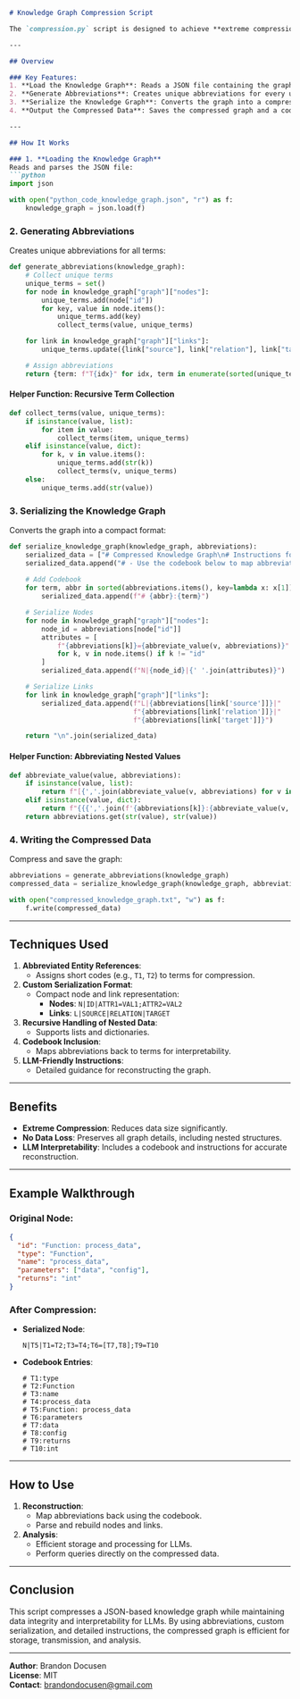 ```markdown
# Knowledge Graph Compression Script

The `compression.py` script is designed to achieve **extreme compression** of a JSON-based knowledge graph, ensuring **no data loss** and maintaining **interpretability** for a language model (LLM).

---

## Overview

### Key Features:
1. **Load the Knowledge Graph**: Reads a JSON file containing the graph.
2. **Generate Abbreviations**: Creates unique abbreviations for every unique term.
3. **Serialize the Knowledge Graph**: Converts the graph into a compressed, custom-formatted representation.
4. **Output the Compressed Data**: Saves the compressed graph and a codebook for LLM interpretation.

---

## How It Works

### 1. **Loading the Knowledge Graph**
Reads and parses the JSON file:
```python
import json

with open("python_code_knowledge_graph.json", "r") as f:
    knowledge_graph = json.load(f)
```

### 2. **Generating Abbreviations**
Creates unique abbreviations for all terms:
```python
def generate_abbreviations(knowledge_graph):
    # Collect unique terms
    unique_terms = set()
    for node in knowledge_graph["graph"]["nodes"]:
        unique_terms.add(node["id"])
        for key, value in node.items():
            unique_terms.add(key)
            collect_terms(value, unique_terms)

    for link in knowledge_graph["graph"]["links"]:
        unique_terms.update({link["source"], link["relation"], link["target"]})

    # Assign abbreviations
    return {term: f"T{idx}" for idx, term in enumerate(sorted(unique_terms), start=1)}
```

#### **Helper Function: Recursive Term Collection**
```python
def collect_terms(value, unique_terms):
    if isinstance(value, list):
        for item in value:
            collect_terms(item, unique_terms)
    elif isinstance(value, dict):
        for k, v in value.items():
            unique_terms.add(str(k))
            collect_terms(v, unique_terms)
    else:
        unique_terms.add(str(value))
```

### 3. **Serializing the Knowledge Graph**
Converts the graph into a compact format:
```python
def serialize_knowledge_graph(knowledge_graph, abbreviations):
    serialized_data = ["# Compressed Knowledge Graph\n# Instructions for LLM:"]
    serialized_data.append("# - Use the codebook below to map abbreviations.")
    
    # Add Codebook
    for term, abbr in sorted(abbreviations.items(), key=lambda x: x[1]):
        serialized_data.append(f"# {abbr}:{term}")

    # Serialize Nodes
    for node in knowledge_graph["graph"]["nodes"]:
        node_id = abbreviations[node["id"]]
        attributes = [
            f"{abbreviations[k]}={abbreviate_value(v, abbreviations)}"
            for k, v in node.items() if k != "id"
        ]
        serialized_data.append(f"N|{node_id}|{' '.join(attributes)}")

    # Serialize Links
    for link in knowledge_graph["graph"]["links"]:
        serialized_data.append(f"L|{abbreviations[link['source']]}|"
                               f"{abbreviations[link['relation']]}|"
                               f"{abbreviations[link['target']]}")

    return "\n".join(serialized_data)
```

#### **Helper Function: Abbreviating Nested Values**
```python
def abbreviate_value(value, abbreviations):
    if isinstance(value, list):
        return f"[{','.join(abbreviate_value(v, abbreviations) for v in value)}]"
    elif isinstance(value, dict):
        return f"{{{','.join(f'{abbreviations[k]}:{abbreviate_value(v, abbreviations)}' for k, v in value.items())}}}"
    return abbreviations.get(str(value), str(value))
```

### 4. **Writing the Compressed Data**
Compress and save the graph:
```python
abbreviations = generate_abbreviations(knowledge_graph)
compressed_data = serialize_knowledge_graph(knowledge_graph, abbreviations)

with open("compressed_knowledge_graph.txt", "w") as f:
    f.write(compressed_data)
```

---

## Techniques Used

1. **Abbreviated Entity References**:
   - Assigns short codes (e.g., `T1`, `T2`) to terms for compression.
2. **Custom Serialization Format**:
   - Compact node and link representation:
     - **Nodes**: `N|ID|ATTR1=VAL1;ATTR2=VAL2`
     - **Links**: `L|SOURCE|RELATION|TARGET`
3. **Recursive Handling of Nested Data**:
   - Supports lists and dictionaries.
4. **Codebook Inclusion**:
   - Maps abbreviations back to terms for interpretability.
5. **LLM-Friendly Instructions**:
   - Detailed guidance for reconstructing the graph.

---

## Benefits

- **Extreme Compression**: Reduces data size significantly.
- **No Data Loss**: Preserves all graph details, including nested structures.
- **LLM Interpretability**: Includes a codebook and instructions for accurate reconstruction.

---

## Example Walkthrough

### Original Node:
```json
{
  "id": "Function: process_data",
  "type": "Function",
  "name": "process_data",
  "parameters": ["data", "config"],
  "returns": "int"
}
```

### After Compression:
- **Serialized Node**:
  ```
  N|T5|T1=T2;T3=T4;T6=[T7,T8];T9=T10
  ```
- **Codebook Entries**:
  ```
  # T1:type
  # T2:Function
  # T3:name
  # T4:process_data
  # T5:Function: process_data
  # T6:parameters
  # T7:data
  # T8:config
  # T9:returns
  # T10:int
  ```

---

## How to Use

1. **Reconstruction**:
   - Map abbreviations back using the codebook.
   - Parse and rebuild nodes and links.
2. **Analysis**:
   - Efficient storage and processing for LLMs.
   - Perform queries directly on the compressed data.

---

## Conclusion

This script compresses a JSON-based knowledge graph while maintaining data integrity and interpretability for LLMs. By using abbreviations, custom serialization, and detailed instructions, the compressed graph is efficient for storage, transmission, and analysis.

--- 

**Author**: Brandon Docusen  
**License**: MIT  
**Contact**: brandondocusen@gmail.com
```
